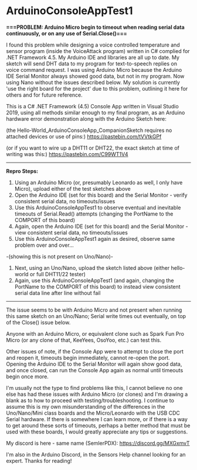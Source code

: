 # ArduinoConsoleAppTest1

**===PROBLEM:  Arduino Micro begin to timeout when reading serial data continuously, or on any use of Serial.Close()===**

I found this problem while designing a voice controlled temperature and sensor program (inside the VoiceAttack program) written in C# complied for .NET Framework 4.5. 
My Arduino IDE and libraries are all up to date.  My sketch will send DHT data to my program for text-to-speech replies on voice command request.  I was using Arduino Micro because the Arduino IDE Serial Monitor always showed good data, but not in my program.  Now using Nano without the issues described below.  My solution is currently 'use the right board for the project' due to this problem, outlining it here for others and for future reference.


This is a C# .NET Framework (4.5) Console App written in Visual Studio 2019, using all methods similar enough to my final program, as an Arduino hardware error demonstration along with the Arduino Sketch here:

  (the Hello-World_ArduinoConsoleApp_CompanionSketch requires no attached devices or use of pins:)
  https://pastebin.com/tVVtkGPf

  (or if you want to wire up a DHT11 or DHT22, the exact sketch at time of writing was this:)
  https://pastebin.com/C99WT1V4

_____
**Repro Steps:**

 1. Using an Arduino Micro (or, presumably Leonardo as well, I only have Micro), upload either of the test sketches above
 2. Open the Arduino IDE (set for this board) and the Serial Monitor - verify consistent serial data, no timeouts/issues
 3. Use this ArduinoConsoleAppTest1 to observe eventual and inevitable timeouts of Serial.Read() attempts (changing the PortName to the COMPORT of this board)
 4. Again, open the Arduino IDE (set for this board) and the Serial Monitor - view consistent serial data, no timeouts/issues
 5. Use this ArduinoConsoleAppTest1 again as desired, observe same problem over and over...
 
   -(showing this is not present on Uno/Nano)-
 1. Next, using an Uno/Nano, upload the sketch listed above (either hello-world or full DHT11/22 tester)
 2. Again, use this ArduinoConsoleAppTest1 (and again, changing the PortName to the COMPORT of this board) to instead view consistent serial data line after line without fail
_____

The issue seems to be with Arduino Micro and not present when running this same sketch on an Uno/Nano; Serial write times out eventually, on top of the Close() issue below.

Anyone with an Arduino Micro, or equivalent clone such as Spark Fun Pro Micro (or any clone of that, KeeYees, OsoYoo, etc.) can test this.


Other issues of note, if the Console App were to attempt to close the port and reopen it, timeouts begin immediately, cannot re-open the port.  Opening the Arduino IDE to the Serial Monitor will again show good data, and once closed, can run the Console App again as normal until timeouts begin once more.


I'm usually not the type to find problems like this, I cannot believe no one else has had these issues with Arduino Micro (or clones) and I'm drawing a blank as to how to proceed with testing/troubleshooting.  I continue to assume this is my own misunderstanding of the differences in the Uno/Nano/Mini class boards and the Micro/Leonardo with the USB CDC Serial hardware.  If there is somewhere I can learn more, or if there is a way to get around these sorts of timeouts, perhaps a better method that must be used with these boards, I would greatly appreciate any tips or suggestions.


My discord is here - same name (SemlerPDX): https://discord.gg/MXGxmvT

I'm also in the Arduino Discord, in the Sensors Help channel looking for an expert.  Thanks for reading!
